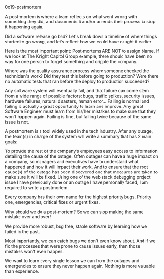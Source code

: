 0x19-postmortem

A post-mortem is where a team reflects on what went wrong with something they did, and documents it and/or amends their process to stop it happening again.

Did a software release go bad? Let's break down a timeline of where things started to go wrong, and let's reflect how we could have caught it earlier.

Here is the most important point: Post-mortems ARE NOT to assign blame. If we look at The Knight Capitol Group example, there should have been no way for one person to forget something and cripple the company.

Where was the quality assurance process where someone checked the technician's work? Did they test this before going to production? Were there no automatic tests that ran before the deploy to production succeeded?

Any software system will eventually fail, and that failure can come stem from a wide range of possible factors: bugs, traffic spikes, security issues, hardware failures, natural disasters, human error… Failing is normal and failing is actually a great opportunity to learn and improve. Any great Software Engineer must learn from his/her mistakes to make sure that they won’t happen again. Failing is fine, but failing twice because of the same issue is not.

A postmortem is a tool widely used in the tech industry. After any outage, the team(s) in charge of the system will write a summary that has 2 main goals:

To provide the rest of the company’s employees easy access to information detailing the cause of the outage. Often outages can have a huge impact on a company, so managers and executives have to understand what happened and how it will impact their work.
And to ensure that the root cause(s) of the outage has been discovered and that measures are taken to make sure it will be fixed.
Using one of the web stack debugging project issue I have previously done or an outage I have personally faced, I am required to write a postmortem.

Every company has their own name for the highest priority bugs. Priority one, emergencies, critical fixes or urgent fixes.

Why should we do a post-mortem?
So we can stop making the same mistake over and over!

We provide more robust, bug free, stable software by learning how we failed in the past.

Most importantly, we can catch bugs we don't even know about. And if we fix the processes that were prone to cause issues early, then those mistakes won't even happen.

We want to learn every single lesson we can from the outages and emergencies to ensure they never happen again. Nothing is more valuable than experience.
